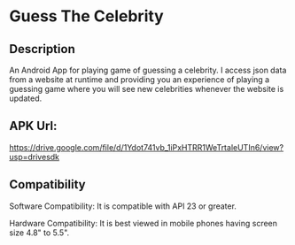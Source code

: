 # Guess The Celebrity

## Description

An Android App for playing game of guessing a celebrity. I access json data from a website at runtime and providing you an experience of playing a guessing game where you will see new celebrities whenever the website is updated.

## APK Url:

https://drive.google.com/file/d/1Ydot741vb_1iPxHTRR1WeTrtaleUTIn6/view?usp=drivesdk

## Compatibility

Software Compatibility: It is compatible with API 23 or greater.

Hardware Compatibility: It is best viewed in mobile phones having screen size 4.8" to 5.5".

